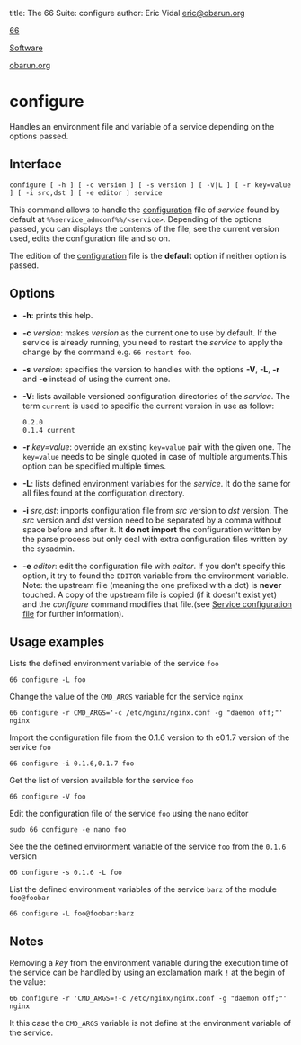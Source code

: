 title: The 66 Suite: configure
author: Eric Vidal <eric@obarun.org>

[66](index.html)

[Software](https://web.obarun.org/software)

[obarun.org](https://web.obarun.org)

# configure

Handles an environment file and variable of a service depending on the options passed.

## Interface

```
configure [ -h ] [ -c version ] [ -s version ] [ -V|L ] [ -r key=value ] [ -i src,dst ] [ -e editor ] service
```

This command allows to handle the [configuration](service-configuration-file.html) file of *service* found by default at `%%service_admconf%%/<service>`. Depending of the options passed, you can displays the contents of the file, see the current version used, edits the configuration file and so on.

The edition of the [configuration](service-configuration-file.html) file is the **default** option if neither option is passed.

## Options

- **-h**: prints this help.

- **-c** *version*: makes *version* as the current one to use by default. If the service is already running, you need to restart the *service* to apply the change by the command e.g. `66 restart foo`.

- **-s** *version*: specifies the version to handles with the options **-V**, **-L**, **-r** and **-e** instead of using the current one.

- **-V**: lists available versioned configuration directories of the *service*. The term `current` is used to specific the current version in use as follow:

    ````
    0.2.0
    0.1.4 current
    ````
- **-r** *key=value*: override an existing `key=value` pair with the given one. The `key=value` needs to be single quoted in case of multiple arguments.This option can be specified multiple times.

- **-L**: lists defined environment variables for the *service*. It do the same for all files found at the configuration directory.

- **-i** *src,dst*: imports configuration file from *src* version to *dst* version. The *src* version and *dst* version need to be separated by a comma without space before and after it. It **do not import** the configuration written by the parse process but only deal with extra configuration files written by the sysadmin.

- **-e** *editor*: edit the configuration file with *editor*. If you don't specify this option, it try to found the `EDITOR` variable from the environment variable. Note: the upstream file (meaning the one prefixed with a dot) is **never** touched. A copy of the upstream file is copied (if it doesn't exist yet) and the *configure* command  modifies that file.(see [Service configuration file](service-configuration-file.html) for further information).

## Usage examples

Lists the defined environment variable of the service `foo`

```
66 configure -L foo
```

Change the value of the `CMD_ARGS` variable for the service `nginx`

```
66 configure -r CMD_ARGS='-c /etc/nginx/nginx.conf -g "daemon off;"' nginx
```

Import the configuration file from the 0.1.6 version to th e0.1.7 version of the service `foo`

```
66 configure -i 0.1.6,0.1.7 foo
```

Get the list of version available for the service `foo`

```
66 configure -V foo
```

Edit the configuration file of the service `foo` using the `nano` editor

```
sudo 66 configure -e nano foo
```

See the the defined environment variable of the service `foo` from the `0.1.6` version

```
66 configure -s 0.1.6 -L foo
```

List the defined environment variables of the service `barz` of the module `foo@foobar`

```
66 configure -L foo@foobar:barz
```

## Notes

Removing a *key* from the environment variable during the execution time of the service can be handled by using an exclamation mark `!` at the begin of the value:

```
66 configure -r 'CMD_ARGS=!-c /etc/nginx/nginx.conf -g "daemon off;"' nginx
```

It this case the `CMD_ARGS` variable is not define at the environment variable of the service.